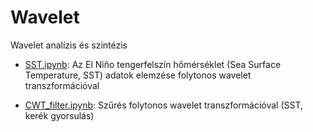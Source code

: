 # Wavelet
Wavelet analízis és szintézis

* [SST.ipynb](https://github.com/gyulat/Wavelet/blob/master/SST.ipynb): Az El Niño tengerfelszín hőmérséklet (Sea Surface Temperature, SST) adatok elemzése folytonos wavelet transzformációval

* [CWT_filter.ipynb](https://github.com/gyulat/Wavelet/blob/master/CWT_filter.ipynb): Szűrés folytonos wavelet transzformációval (SST, kerék gyorsulás)